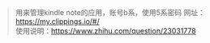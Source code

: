> 用来管理kindle note的应用，账号b系，使用5系密码
网址：https://my.clippings.io/#/  
使用说明：https://www.zhihu.com/question/23031778
